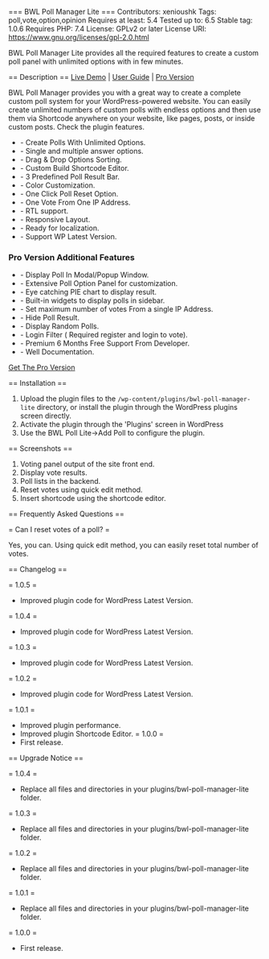 === BWL Poll Manager Lite ===
Contributors: xenioushk
Tags: poll,vote,option,opinion
Requires at least: 5.4
Tested up to: 6.5
Stable tag: 1.0.6
Requires PHP: 7.4
License: GPLv2 or later
License URI: https://www.gnu.org/licenses/gpl-2.0.html

BWL Poll Manager Lite provides all the required features to create a custom poll panel with unlimited options with in few minutes.

== Description ==
[Live Demo](https://projects.bluewindlab.net/wpplugin/bpm/) | [User Guide](https://projects.bluewindlab.net/wpplugin/bpm/doc/) | [Pro Version](https://1.envato.market/bpm-wp)

<p>BWL Poll Manager provides you with a great way to create a complete custom poll system for your WordPress-powered website. You can easily create unlimited numbers of custom polls with endless options and then use them via Shortcode anywhere on your website, like pages, posts, or inside custom posts. Check the plugin features.</p>

<ul>
    <li>- Create Polls With Unlimited Options.</li>
    <li>- Single and multiple answer options.</li>
    <li>- Drag & Drop Options Sorting.</li>
    <li>- Custom Build Shortcode Editor.</li>
    <li>- 3 Predefined Poll Result Bar.</li>
    <li>- Color Customization.</li>
    <li>- One Click Poll Reset Option.</li>
    <li>- One Vote From One IP Address.</li>
    <li>- RTL support.</li>
    <li>- Responsive Layout.</li>
    <li>- Ready for localization.</li>
    <li>- Support WP Latest Version.</li>
</ul>

<h3>Pro Version Additional Features</h3>
<ul>
    <li>- Display Poll In Modal/Popup Window.</li>
    <li>- Extensive Poll Option Panel for customization.</li>
    <li>- Eye catching PIE chart to display result.</li>
    <li>- Built-in widgets to display polls in sidebar.</li>
    <li>- Set maximum number of votes From a single IP Address.</li>
    <li>- Hide Poll Result.</li>
    <li>- Display Random Polls.</li>
    <li>- Login Filter ( Required register and login to vote).</li>
    <li>- Premium 6 Months Free Support From Developer.</li>
    <li>- Well Documentation.</li>
</ul>

<p><a href="https://1.envato.market/bpm-wp" rel="nofollow">Get The Pro Version</a></p>

== Installation ==

1. Upload the plugin files to the `/wp-content/plugins/bwl-poll-manager-lite` directory, or install the plugin through the WordPress plugins screen directly.
2. Activate the plugin through the 'Plugins' screen in WordPress
3. Use the BWL Poll Lite->Add Poll to configure the plugin.

== Screenshots ==

1. Voting panel output of the site front end.
2. Display vote results.
3. Poll lists in the backend.
4. Reset votes using quick edit method.
5. Insert shortcode using the shortcode editor.

== Frequently Asked Questions ==

= Can I reset votes of a poll? =

Yes, you can. Using quick edit method, you can easily reset total number of votes.

== Changelog ==

= 1.0.5 =

- Improved plugin code for WordPress Latest Version.

= 1.0.4 =

- Improved plugin code for WordPress Latest Version.

= 1.0.3 =

- Improved plugin code for WordPress Latest Version.

= 1.0.2 =

- Improved plugin code for WordPress Latest Version.

= 1.0.1 =

- Improved plugin performance.
- Improved plugin Shortcode Editor.
  = 1.0.0 =
- First release.

== Upgrade Notice ==

= 1.0.4 =

- Replace all files and directories in your plugins/bwl-poll-manager-lite folder.

= 1.0.3 =

- Replace all files and directories in your plugins/bwl-poll-manager-lite folder.

= 1.0.2 =

- Replace all files and directories in your plugins/bwl-poll-manager-lite folder.

= 1.0.1 =

- Replace all files and directories in your plugins/bwl-poll-manager-lite folder.

= 1.0.0 =

- First release.
